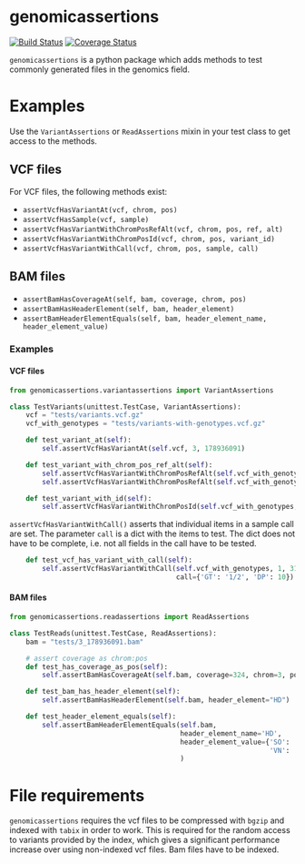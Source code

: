 # genomicassertions

[![Build Status](https://travis-ci.org/dakl/genomicassertions.svg?branch=master)](https://travis-ci.org/dakl/genomicassertions)
[![Coverage Status](https://coveralls.io/repos/github/dakl/genomicassertions/badge.svg?branch=master)](https://coveralls.io/github/dakl/genomicassertions?branch=master)

`genomicassertions` is a python package which adds methods to test commonly generated files in the genomics field.

# Examples

Use the `VariantAssertions` or `ReadAssertions` mixin in your test class to get access to the methods.

## VCF files

For VCF files, the following methods exist:

* `assertVcfHasVariantAt(vcf, chrom, pos)`
* `assertVcfHasSample(vcf, sample)`
* `assertVcfHasVariantWithChromPosRefAlt(vcf, chrom, pos, ref, alt)`
* `assertVcfHasVariantWithChromPosId(vcf, chrom, pos, variant_id)`
* `assertVcfHasVariantWithCall(vcf, chrom, pos, sample, call)`

## BAM files

* `assertBamHasCoverageAt(self, bam, coverage, chrom, pos)`
* `assertBamHasHeaderElement(self, bam, header_element)`
* `assertBamHeaderElementEquals(self, bam, header_element_name, header_element_value)`

### Examples

#### VCF files
~~~python
from genomicassertions.variantassertions import VariantAssertions

class TestVariants(unittest.TestCase, VariantAssertions):
    vcf = "tests/variants.vcf.gz"
    vcf_with_genotypes = "tests/variants-with-genotypes.vcf.gz"

    def test_variant_at(self):
        self.assertVcfHasVariantAt(self.vcf, 3, 178936091)

    def test_variant_with_chrom_pos_ref_alt(self):
        self.assertVcfHasVariantWithChromPosRefAlt(self.vcf_with_genotypes, 1, 3062915, 'G', 'C')
        self.assertVcfHasVariantWithChromPosRefAlt(self.vcf_with_genotypes, 1, 3062915, 'G', 'T')

    def test_variant_with_id(self):
        self.assertVcfHasVariantWithChromPosId(self.vcf_with_genotypes, 1, 3062915, 'id3D')

~~~

`assertVcfHasVariantWithCall()` asserts that individual items in a sample call are set. The parameter `call` is a dict with the items to test. The dict does not have to be complete, i.e. not all fields in the call have to be tested.

~~~python    
    def test_vcf_has_variant_with_call(self):
        self.assertVcfHasVariantWithCall(self.vcf_with_genotypes, 1, 3184885, 'B',
                                         call={'GT': '1/2', 'DP': 10})
~~~

#### BAM files

~~~python
from genomicassertions.readassertions import ReadAssertions

class TestReads(unittest.TestCase, ReadAssertions):
    bam = "tests/3_178936091.bam"

    # assert coverage as chrom:pos
    def test_has_coverage_as_pos(self):
        self.assertBamHasCoverageAt(self.bam, coverage=324, chrom=3, pos=178936091)

    def test_bam_has_header_element(self):
        self.assertBamHasHeaderElement(self.bam, header_element="HD")

    def test_header_element_equals(self):
        self.assertBamHeaderElementEquals(self.bam,
                                          header_element_name='HD',
                                          header_element_value={'SO': 'coordinate',
                                                                'VN': '1.3'}
                                          )
~~~


# File requirements

`genomicassertions` requires the vcf files to be compressed with `bgzip` and indexed with `tabix` in order to work. This is required for the random access to variants provided by the index, which gives a significant performance increase over using non-indexed vcf files. Bam files have to be indexed.
